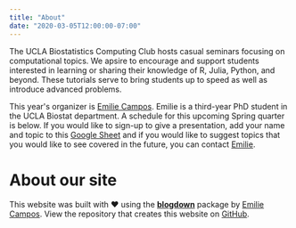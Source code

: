 ```yaml
---
title: "About"
date: "2020-03-05T12:00:00-07:00"
---
```


The UCLA Biostatistics Computing Club hosts casual seminars focusing on computational topics. We apsire to encourage and support students interested in learning or sharing their knowledge of R, Julia, Python, and beyond. These tutorials serve to bring students up to speed as well as introduce advanced problems. 

This year's organizer is [Emilie Campos](https://emjcampos.netlify.com). Emilie is a third-year PhD student in the UCLA Biostat department. A schedule for this upcoming Spring quarter is below. If you would like to sign-up to give a presentation, add your name and topic to this [Google Sheet](https://docs.google.com/spreadsheets/d/1BPZRYpOmuEOYZQa4weIla8gprCbUuxd52V-8Ww22EZs/edit?usp=sharing) and if you would like to suggest topics that you would like to see covered in the future, you can contact [Emilie](mailto:ejcampos@ucla.edu).

# About our site

This website was built with :heart: using the [**blogdown**](https://github.com/rstudio/blogdown) package by [Emilie Campos](https://emjcampos.netlify.com). View the repository that creates this website on [GitHub](https://github.com/emjcampos/ucla-biostat-computing-club). 